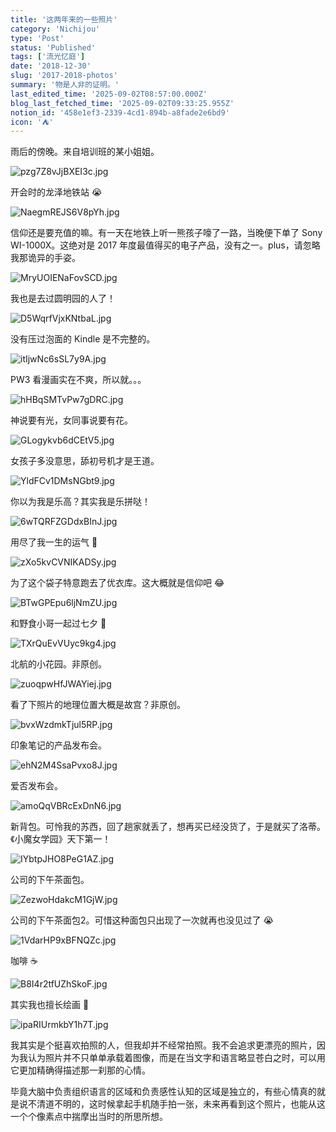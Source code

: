 ```yaml
---
title: '这两年来的一些照片'
category: 'Nichijou'
type: 'Post'
status: 'Published'
tags: ['流光忆庭']
date: '2018-12-30'
slug: '2017-2018-photos'
summary: '物是人非的证明。'
last_edited_time: '2025-09-02T08:57:00.000Z'
blog_last_fetched_time: '2025-09-02T09:33:25.955Z'
notion_id: '458e1ef3-2339-4cd1-894b-a8fade2e6bd9'
icon: '⛺'
---
```


雨后的傍晚。来自培训班的某小姐姐。

![pzg7Z8vJjBXEI3c.jpg](https://cdn.sa.net/2024/03/16/pzg7Z8vJjBXEI3c.jpg)

开会时的龙泽地铁站 😭

![NaegmREJS6V8pYh.jpg](https://cdn.sa.net/2024/03/16/NaegmREJS6V8pYh.jpg)

信仰还是要充值的嘛。有一天在地铁上听一熊孩子嚎了一路，当晚便下单了 Sony WI-1000X。这绝对是 2017 年度最值得买的电子产品，没有之一。plus，请忽略我那诡异的手姿。

![MryUOIENaFovSCD.jpg](https://cdn.sa.net/2025/09/02/MryUOIENaFovSCD.jpg)

我也是去过圆明园的人了！

![D5WqrfVjxKNtbaL.jpg](https://cdn.sa.net/2024/03/16/D5WqrfVjxKNtbaL.jpg)

没有压过泡面的 Kindle 是不完整的。

![itIjwNc6sSL7y9A.jpg](https://cdn.sa.net/2024/03/16/itIjwNc6sSL7y9A.jpg)

PW3 看漫画实在不爽，所以就。。。

![hHBqSMTvPw7gDRC.jpg](https://cdn.sa.net/2024/03/16/hHBqSMTvPw7gDRC.jpg)

神说要有光，女同事说要有花。

![GLogykvb6dCEtV5.jpg](https://cdn.sa.net/2024/03/16/GLogykvb6dCEtV5.jpg)

女孩子多没意思，舔初号机才是王道。

![YldFCv1DMsNGbt9.jpg](https://cdn.sa.net/2024/03/16/YldFCv1DMsNGbt9.jpg)

你以为我是乐高？其实我是乐拼哒！

![6wTQRFZGDdxBInJ.jpg](https://cdn.sa.net/2024/03/16/6wTQRFZGDdxBInJ.jpg)

用尽了我一生的运气 🌚

![zXo5kvCVNIKADSy.jpg](https://cdn.sa.net/2024/03/16/zXo5kvCVNIKADSy.jpg)

为了这个袋子特意跑去了优衣库。这大概就是信仰吧 😂

![BTwGPEpu6ljNmZU.jpg](https://cdn.sa.net/2024/03/16/BTwGPEpu6ljNmZU.jpg)

和野食小哥一起过七夕 🥳

![TXrQuEvVUyc9kg4.jpg](https://cdn.sa.net/2024/03/16/TXrQuEvVUyc9kg4.jpg)

北航的小花园。非原创。

![zuoqpwHfJWAYiej.jpg](https://cdn.sa.net/2024/03/16/zuoqpwHfJWAYiej.jpg)

看了下照片的地理位置大概是故宫？非原创。

![bvxWzdmkTjul5RP.jpg](https://cdn.sa.net/2024/03/16/bvxWzdmkTjul5RP.jpg)

印象笔记的产品发布会。

![ehN2M4SsaPvxo8J.jpg](https://cdn.sa.net/2024/03/16/ehN2M4SsaPvxo8J.jpg)

爱否发布会。

![amoQqVBRcExDnN6.jpg](https://cdn.sa.net/2024/03/16/amoQqVBRcExDnN6.jpg)

新背包。可怜我的苏西，回了趟家就丢了，想再买已经没货了，于是就买了洛蒂。《小魔女学园》天下第一！

![IYbtpJHO8PeG1AZ.jpg](https://cdn.sa.net/2025/09/02/IYbtpJHO8PeG1AZ.jpg)

公司的下午茶面包。

![ZezwoHdakcM1GjW.jpg](https://cdn.sa.net/2024/03/16/ZezwoHdakcM1GjW.jpg)

公司的下午茶面包2。可惜这种面包只出现了一次就再也没见过了 😭

![1VdarHP9xBFNQZc.jpg](https://cdn.sa.net/2024/03/16/1VdarHP9xBFNQZc.jpg)

咖啡 ☕️

![B8I4r2tfUZhSkoF.jpg](https://cdn.sa.net/2024/03/16/B8I4r2tfUZhSkoF.jpg)

其实我也擅长绘画 🤥

![ipaRIUrmkbY1h7T.jpg](https://cdn.sa.net/2024/03/16/ipaRIUrmkbY1h7T.jpg)

我其实是个挺喜欢拍照的人，但我却并不经常拍照。我不会追求更漂亮的照片，因为我认为照片并不只单单承载着图像，而是在当文字和语言略显苍白之时，可以用它更加精确得描述那一刹那的心情。

毕竟大脑中负责组织语言的区域和负责感性认知的区域是独立的，有些心情真的就是说不清道不明的，这时候拿起手机随手拍一张，未来再看到这个照片，也能从这一个个像素点中揣摩出当时的所思所想。
